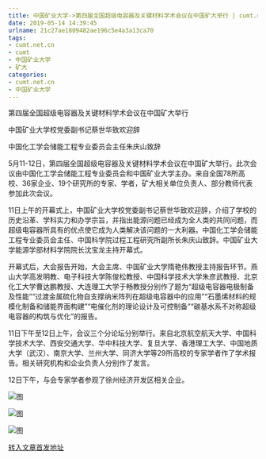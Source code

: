```yaml
---
title: 中国矿业大学->第四届全国超级电容器及关键材料学术会议在中国矿大举行 | cumt.net.cn
date: 2019-05-14 14:39:45
urlname: 21c27ae1809482ae196c5e4a3a13ca70
tags: 
- cumt.net.cn
- cumt
- 中国矿业大学
- 矿大
categories:
- cumt.net.cn
- 中国矿业大学
---
```



第四届全国超级电容器及关键材料学术会议在中国矿大举行

中国矿业大学校党委副书记蔡世华致欢迎辞

中国化工学会储能工程专业委员会主任朱庆山致辞

5月11-12日，第四届全国超级电容器及关键材料学术会议在中国矿大举行。此次会议由中国化工学会储能工程专业委员会和中国矿业大学主办。来自全国78所高校、36家企业、19个研究所的专家、学者，矿大相关单位负责人、部分教师代表参加此次会议。

11日上午的开幕式上，中国矿业大学校党委副书记蔡世华致欢迎辞，介绍了学校的历史沿革、学科实力和办学宗旨，并指出能源问题已经成为全人类的共同问题，而超级电容器所具有的优点使它成为人类解决该问题的一大利器。中国化工学会储能工程专业委员会主任、中国科学院过程工程研究所副所长朱庆山致辞。中国矿业大学能源学部材料学院院长沈宝龙主持开幕式。

开幕式后，大会报告开始，大会主席、中国矿业大学隋艳伟教授主持报告环节。燕山大学高发明教、电子科技大学陈俊松教授、中国科学技术大学朱彦武教授、北京化工大学曹达鹏教授、大连理工大学于畅教授分别作了题为“超级电容器电极制备及性能”“过渡金属硫化物自支撑纳米阵列在超级电容器中的应用”“石墨烯材料的规模化制备和储能界面构建”“电催化剂的理论设计及可控制备”“碳基水系不对称超级电容器的构筑与优化”的报告。

11日下午至12日上午，会议三个分论坛分别举行。来自北京航空航天大学、中国科学技术大学、西安交通大学、华中科技大学、复旦大学、香港理工大学、中国地质大学（武汉）、南京大学、兰州大学、同济大学等29所高校的专家学者作了学术报告。相关研究机构和企业负责人分别作了发言。

12日下午，与会专家学者参观了徐州经济开发区相关企业。



![图](http://xwzx.cumt.edu.cn/_upload/article/images/a9/cd/97370a95493491b3aaeac74fa3cd/3f6d21cd-04fd-4682-abf4-08404ed901c0.jpg)

![图](http://xwzx.cumt.edu.cn/_upload/article/images/a9/cd/97370a95493491b3aaeac74fa3cd/5fe38e21-b218-48f0-a460-62617024028e.jpg)

![图](http://xwzx.cumt.edu.cn/_upload/article/images/a9/cd/97370a95493491b3aaeac74fa3cd/978ffe87-4027-4e1a-a25d-bde4f19c340b.jpg)

[转入文章首发地址](http://xwzx.cumt.edu.cn/ff/d5/c513a524245/page.htm)